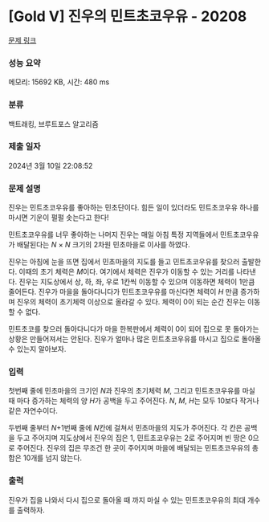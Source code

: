 # [Gold V] 진우의 민트초코우유 - 20208 

[문제 링크](https://www.acmicpc.net/problem/20208) 

### 성능 요약

메모리: 15692 KB, 시간: 480 ms

### 분류

백트래킹, 브루트포스 알고리즘

### 제출 일자

2024년 3월 10일 22:08:52

### 문제 설명

<p>진우는 민트초코우유를 좋아하는 민초단이다. 힘든 일이 있더라도 민트초코우유 하나를 마시면 기운이 펄펄 솟는다고 한다!</p>

<p>민트초코우유를 너무 좋아하는 나머지 진우는 매일 아침 특정 지역들에서 민트초코우유가 배달된다는 <em>N</em> × <em>N</em> 크기의 2차원 민초마을로 이사를 하였다.</p>

<p>진우는 아침에 눈을 뜨면 집에서 민초마을의 지도를 들고 민트초코우유를 찾으러 출발한다. 이때의 초기 체력은 <em>M</em>이다. 여기에서 체력은 진우가 이동할 수 있는 거리를 나타낸다. 진우는 지도상에서 상, 하, 좌, 우로 1칸씩 이동할 수 있으며 이동하면 체력이 1만큼 줄어든다. 진우가 마을을 돌아다니다가 민트초코우유를 마신다면 체력이 <em>H </em>만큼 증가하며 진우의 체력이 초기체력 이상으로 올라갈 수 있다. 체력이 0이 되는 순간 진우는 이동할 수 없다.</p>

<p>민트초코를 찾으러 돌아다니다가 마을 한복판에서 체력이 0이 되어 집으로 못 돌아가는 상황은 만들어져서는 안된다. 진우가 얼마나 많은 민트초코우유를 마시고 집으로 돌아올 수 있는지 알아보자.</p>

### 입력 

 <p>첫번째 줄에 민초마을의 크기인 <em>N</em>과 진우의 초기체력 <em>M</em>, 그리고 민트초코우유를 마실때 마다 증가하는 체력의 양 <em>H</em>가 공백을 두고 주어진다. <em>N</em>, <em>M</em>, <em>H</em>는 모두 10보다 작거나 같은 자연수이다.</p>

<p>두번째 줄부터 <em>N</em>+1번째 줄에 <em>N</em>칸에 걸쳐서 민초마을의 지도가 주어진다. 각 칸은 공백을 두고 주어지며 지도상에서 진우의 집은 1, 민트초코우유는 2로 주어지며 빈 땅은 0으로 주어진다. 진우의 집은 무조건 한 곳이 주어지며 마을에 배달되는 민트초코우유의 총합은 10개를 넘지 않는다.</p>

### 출력 

 <p>진우가 집을 나와서 다시 집으로 돌아올 때 까지 마실 수 있는 민트초코우유의 최대 개수를 출력하자.</p>

